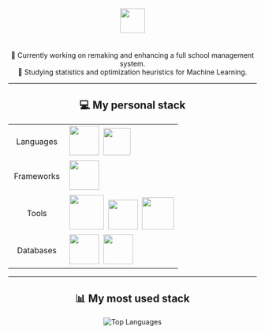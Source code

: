<div align="center">
    <h1><img src="https://cdn.jsdelivr.net/gh/devicons/devicon/icons/linux/linux-original.svg" height="50"/> </h1>
    <p>
        <br>🔭 Currently working on remaking and enhancing a full school management system.
        <br>🌱 Studying statistics and optimization heuristics for Machine Learning.
    </p>
</div>

---

<div align="center">
    <h2>💻 My personal stack</h2>
    <table>
        <tr>
            <td align="center" width="100">Languages</td>
            <td>
                <img src="https://cdn.jsdelivr.net/gh/devicons/devicon/icons/python/python-original.svg" height="60" />&nbsp;
                <img src="https://cdn.jsdelivr.net/gh/devicons/devicon@latest/icons/typescript/typescript-original.svg" height="55" />&nbsp;
            </td>
        </tr>
        <tr>
            <td align="center" width="100">Frameworks</td>
            <td>
                <img src="https://cdn.jsdelivr.net/gh/devicons/devicon/icons/svelte/svelte-original.svg" height="60" />&nbsp;
            </td>
        </tr>
        <tr>
            <td align="center" width="100">Tools</td>
            <td>
                <img src="https://cdn.jsdelivr.net/gh/devicons/devicon/icons/docker/docker-original-wordmark.svg" height="70" />&nbsp;
                <img src="https://cdn.jsdelivr.net/gh/devicons/devicon@latest/icons/kubernetes/kubernetes-original.svg" height="60"/>&nbsp;
                <img src="https://cdn.jsdelivr.net/gh/devicons/devicon@latest/icons/googlecloud/googlecloud-original.svg" height=65 />
            </td>
        </tr>
        <tr>
            <td align="center" width="100">Databases</td>
            <td>
                <img src="https://cdn.jsdelivr.net/gh/devicons/devicon/icons/postgresql/postgresql-original.svg" height="60" />&nbsp;
                <img src="https://cdn.jsdelivr.net/gh/devicons/devicon/icons/redis/redis-original.svg" height="60"/>
            </td>
        </tr>
    </table>
</div>

---

<div align="center">
    <h2>📊 My most used stack</h2>
    <img src="https://github-readme-stats.vercel.app/api/top-langs/?username=DanteDeLordran&theme=tokyonight&hide_border=false&include_all_commits=false&count_private=false&layout=donut-vertical" alt="Top Languages"/>
</div>

